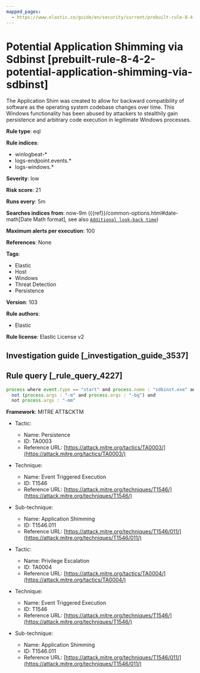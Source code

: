 ```yaml
---
mapped_pages:
  - https://www.elastic.co/guide/en/security/current/prebuilt-rule-8-4-2-potential-application-shimming-via-sdbinst.html
---
```


# Potential Application Shimming via Sdbinst [prebuilt-rule-8-4-2-potential-application-shimming-via-sdbinst]

The Application Shim was created to allow for backward compatibility of software as the operating system codebase changes over time. This Windows functionality has been abused by attackers to stealthily gain persistence and arbitrary code execution in legitimate Windows processes.

**Rule type**: eql

**Rule indices**:

* winlogbeat-*
* logs-endpoint.events.*
* logs-windows.*

**Severity**: low

**Risk score**: 21

**Runs every**: 5m

**Searches indices from**: now-9m ({{ref}}/common-options.html#date-math[Date Math format], see also [`Additional look-back time`](docs-content://solutions/security/detect-and-alert/create-detection-rule.md#rule-schedule))

**Maximum alerts per execution**: 100

**References**: None

**Tags**:

* Elastic
* Host
* Windows
* Threat Detection
* Persistence

**Version**: 103

**Rule authors**:

* Elastic

**Rule license**: Elastic License v2

## Investigation guide [_investigation_guide_3537]



## Rule query [_rule_query_4227]

```js
process where event.type == "start" and process.name : "sdbinst.exe" and
  not (process.args : "-m" and process.args : "-bg") and
  not process.args : "-mm"
```

**Framework**: MITRE ATT&CKTM

* Tactic:

    * Name: Persistence
    * ID: TA0003
    * Reference URL: [https://attack.mitre.org/tactics/TA0003/](https://attack.mitre.org/tactics/TA0003/)

* Technique:

    * Name: Event Triggered Execution
    * ID: T1546
    * Reference URL: [https://attack.mitre.org/techniques/T1546/](https://attack.mitre.org/techniques/T1546/)

* Sub-technique:

    * Name: Application Shimming
    * ID: T1546.011
    * Reference URL: [https://attack.mitre.org/techniques/T1546/011/](https://attack.mitre.org/techniques/T1546/011/)

* Tactic:

    * Name: Privilege Escalation
    * ID: TA0004
    * Reference URL: [https://attack.mitre.org/tactics/TA0004/](https://attack.mitre.org/tactics/TA0004/)

* Technique:

    * Name: Event Triggered Execution
    * ID: T1546
    * Reference URL: [https://attack.mitre.org/techniques/T1546/](https://attack.mitre.org/techniques/T1546/)

* Sub-technique:

    * Name: Application Shimming
    * ID: T1546.011
    * Reference URL: [https://attack.mitre.org/techniques/T1546/011/](https://attack.mitre.org/techniques/T1546/011/)



